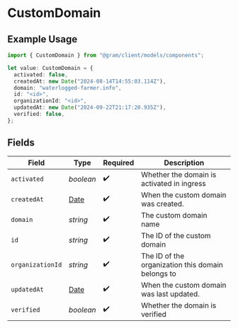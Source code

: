 # CustomDomain

## Example Usage

```typescript
import { CustomDomain } from "@gram/client/models/components";

let value: CustomDomain = {
  activated: false,
  createdAt: new Date("2024-08-14T14:55:03.114Z"),
  domain: "waterlogged-farmer.info",
  id: "<id>",
  organizationId: "<id>",
  updatedAt: new Date("2024-09-22T21:17:20.935Z"),
  verified: false,
};
```

## Fields

| Field                                                                                         | Type                                                                                          | Required                                                                                      | Description                                                                                   |
| --------------------------------------------------------------------------------------------- | --------------------------------------------------------------------------------------------- | --------------------------------------------------------------------------------------------- | --------------------------------------------------------------------------------------------- |
| `activated`                                                                                   | *boolean*                                                                                     | :heavy_check_mark:                                                                            | Whether the domain is activated in ingress                                                    |
| `createdAt`                                                                                   | [Date](https://developer.mozilla.org/en-US/docs/Web/JavaScript/Reference/Global_Objects/Date) | :heavy_check_mark:                                                                            | When the custom domain was created.                                                           |
| `domain`                                                                                      | *string*                                                                                      | :heavy_check_mark:                                                                            | The custom domain name                                                                        |
| `id`                                                                                          | *string*                                                                                      | :heavy_check_mark:                                                                            | The ID of the custom domain                                                                   |
| `organizationId`                                                                              | *string*                                                                                      | :heavy_check_mark:                                                                            | The ID of the organization this domain belongs to                                             |
| `updatedAt`                                                                                   | [Date](https://developer.mozilla.org/en-US/docs/Web/JavaScript/Reference/Global_Objects/Date) | :heavy_check_mark:                                                                            | When the custom domain was last updated.                                                      |
| `verified`                                                                                    | *boolean*                                                                                     | :heavy_check_mark:                                                                            | Whether the domain is verified                                                                |